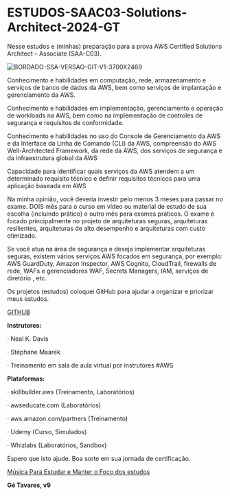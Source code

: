 # ESTUDOS-SAAC03-Solutions-Architect-2024-GT

Nesse  estudos e (minhas) preparação para a prova AWS Certified Solutions Architect – Associate (SAA-C03).

![BORDADO-SSA-VERSAO-GIT-V1-3700X2469](https://github.com/rogtavares/ESTUDOS-SAAC03-Solutions-Architect-2024-GT/assets/91990479/8c0e3301-88f2-49c0-8922-211d2a177732)




Conhecimento e habilidades em computação, rede, armazenamento e serviços de banco de dados da AWS, bem como serviços de implantação e gerenciamento da AWS.

Conhecimento e habilidades em implementação, gerenciamento e operação de workloads na AWS, bem como na implementação de controles de segurança e requisitos de conformidade.

Conhecimento e habilidades no uso do Console de Gerenciamento da AWS e da Interface da Linha de Comando (CLI) da AWS, compreensão do AWS Well-Architected Framework, da rede da AWS, dos serviços de segurança e da infraestrutura global da AWS


Capacidade para identificar quais serviços da AWS atendem a um determinado requisito técnico e definir requisitos técnicos para uma aplicação baseada em AWS

Na minha opinião, você deveria investir pelo menos 3 meses para passar no exame. DOIS mês para o curso em vídeo ou material de estudo de sua escolha (incluindo prático) 
e outro mês para exames práticos. O exame é focado principalmente no projeto de arquiteturas seguras, arquiteturas resilientes, arquiteturas de alto desempenho e arquiteturas com custo otimizado.

Se você atua na área de segurança e deseja implementar arquiteturas seguras, existem vários serviços AWS focados em segurança, 
por exemplo: AWS GuardDuty, Amazon Inspector, AWS Cognito, CloudTrail, firewalls de rede, WAFs e gerenciadores WAF, Secrets Managers, IAM, serviços de diretório , etc.


Os projetos (estudos)  coloquei  GitHub  para  ajudar a organizar e priorizar  meus estudos.

 [GITHUB ](https://github.com/users/rogtavares/projects/13)


**Instrutores:**

·  Neal K. Davis

·  Stéphane Maarek

·  Treinamento em sala de aula virtual por instrutores #AWS

**Plataformas:**

·  skillbuilder.aws (Treinamento, Laboratórios)

·  awseducate.com (Laboratórios)

·  aws.amazon.com/partners (Treinamento)

·  Udemy (Curso, Simulados)

·  Whizlabs (Laboratórios, Sandbox)

Espero que isto ajude. Boa sorte em sua jornada de certificação.

[Música Para Estudar e Manter o Foco dos estudos ](https://open.spotify.com/playlist/1GG4WhvCAIcILpNOGaT7Vv?si=ac734ed33de54813)

**Gé  Tavares, v9**